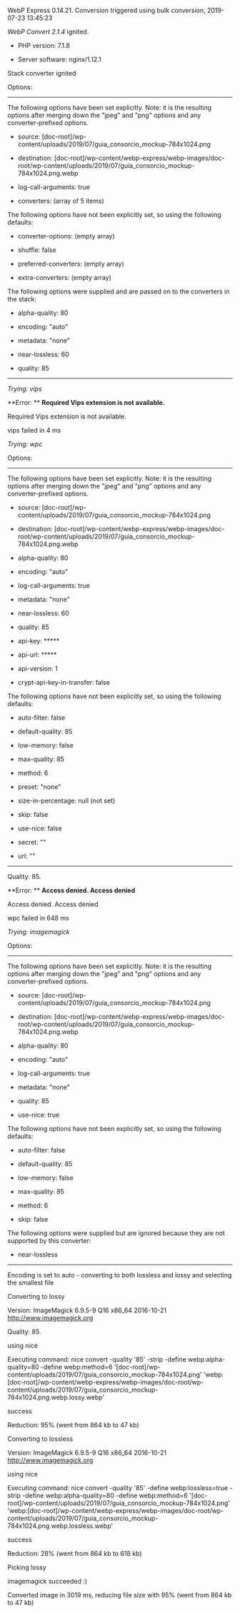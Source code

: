 WebP Express 0.14.21. Conversion triggered using bulk conversion, 2019-07-23 13:45:23

*WebP Convert 2.1.4*  ignited.
- PHP version: 7.1.8
- Server software: nginx/1.12.1

Stack converter ignited

Options:
------------
The following options have been set explicitly. Note: it is the resulting options after merging down the "jpeg" and "png" options and any converter-prefixed options.
- source: [doc-root]/wp-content/uploads/2019/07/guia_consorcio_mockup-784x1024.png
- destination: [doc-root]/wp-content/webp-express/webp-images/doc-root/wp-content/uploads/2019/07/guia_consorcio_mockup-784x1024.png.webp
- log-call-arguments: true
- converters: (array of 5 items)

The following options have not been explicitly set, so using the following defaults:
- converter-options: (empty array)
- shuffle: false
- preferred-converters: (empty array)
- extra-converters: (empty array)

The following options were supplied and are passed on to the converters in the stack:
- alpha-quality: 80
- encoding: "auto"
- metadata: "none"
- near-lossless: 60
- quality: 85
------------


*Trying: vips* 

**Error: ** **Required Vips extension is not available.** 
Required Vips extension is not available.
vips failed in 4 ms

*Trying: wpc* 

Options:
------------
The following options have been set explicitly. Note: it is the resulting options after merging down the "jpeg" and "png" options and any converter-prefixed options.
- source: [doc-root]/wp-content/uploads/2019/07/guia_consorcio_mockup-784x1024.png
- destination: [doc-root]/wp-content/webp-express/webp-images/doc-root/wp-content/uploads/2019/07/guia_consorcio_mockup-784x1024.png.webp
- alpha-quality: 80
- encoding: "auto"
- log-call-arguments: true
- metadata: "none"
- near-lossless: 60
- quality: 85
- api-key: *****
- api-url: *****
- api-version: 1
- crypt-api-key-in-transfer: false

The following options have not been explicitly set, so using the following defaults:
- auto-filter: false
- default-quality: 85
- low-memory: false
- max-quality: 85
- method: 6
- preset: "none"
- size-in-percentage: null (not set)
- skip: false
- use-nice: false
- secret: ""
- url: ""
------------

Quality: 85. 

**Error: ** **Access denied. Access denied** 
Access denied. Access denied
wpc failed in 648 ms

*Trying: imagemagick* 

Options:
------------
The following options have been set explicitly. Note: it is the resulting options after merging down the "jpeg" and "png" options and any converter-prefixed options.
- source: [doc-root]/wp-content/uploads/2019/07/guia_consorcio_mockup-784x1024.png
- destination: [doc-root]/wp-content/webp-express/webp-images/doc-root/wp-content/uploads/2019/07/guia_consorcio_mockup-784x1024.png.webp
- alpha-quality: 80
- encoding: "auto"
- log-call-arguments: true
- metadata: "none"
- quality: 85
- use-nice: true

The following options have not been explicitly set, so using the following defaults:
- auto-filter: false
- default-quality: 85
- low-memory: false
- max-quality: 85
- method: 6
- skip: false

The following options were supplied but are ignored because they are not supported by this converter:
- near-lossless
------------

Encoding is set to auto - converting to both lossless and lossy and selecting the smallest file

Converting to lossy
Version: ImageMagick 6.9.5-9 Q16 x86_64 2016-10-21 http://www.imagemagick.org
Quality: 85. 
using nice
Executing command: nice convert -quality '85' -strip -define webp:alpha-quality=80 -define webp:method=6 '[doc-root]/wp-content/uploads/2019/07/guia_consorcio_mockup-784x1024.png' 'webp:[doc-root]/wp-content/webp-express/webp-images/doc-root/wp-content/uploads/2019/07/guia_consorcio_mockup-784x1024.png.webp.lossy.webp'
success
Reduction: 95% (went from 864 kb to 47 kb)

Converting to lossless
Version: ImageMagick 6.9.5-9 Q16 x86_64 2016-10-21 http://www.imagemagick.org
using nice
Executing command: nice convert -quality '85' -define webp:lossless=true -strip -define webp:alpha-quality=80 -define webp:method=6 '[doc-root]/wp-content/uploads/2019/07/guia_consorcio_mockup-784x1024.png' 'webp:[doc-root]/wp-content/webp-express/webp-images/doc-root/wp-content/uploads/2019/07/guia_consorcio_mockup-784x1024.png.webp.lossless.webp'
success
Reduction: 28% (went from 864 kb to 618 kb)

Picking lossy
imagemagick succeeded :)

Converted image in 3019 ms, reducing file size with 95% (went from 864 kb to 47 kb)
